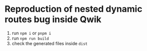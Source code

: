 # Reproduction of nested dynamic routes bug inside Qwik

1. run `npm i` or `pnpm i`
2. run `npm run build`
3. check the generated files inside `dist`
